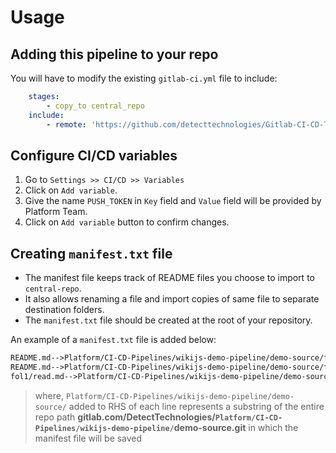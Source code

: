 # Usage

## Adding this pipeline to your repo

You will have to modify the existing `gitlab-ci.yml` file to include:

```yaml
    stages:
        - copy_to central_repo
    include:
        - remote: 'https://github.com/detecttechnologies/Gitlab-CI-CD-Templates/raw/main/knowledge-portal/source/.gitlab-ci.yml'

```
## Configure CI/CD variables

1. Go to `Settings >> CI/CD >> Variables`
2. Click on `Add variable`. 
3. Give the name `PUSH_TOKEN` in `Key` field and `Value` field will be provided by Platform Team.
4. Click on `Add variable` button to confirm changes. 

## Creating `manifest.txt` file

- The manifest file keeps track of README files you choose to import to `central-repo`.
- It also allows renaming a file and import copies of same file to separate destination folders.   
- The `manifest.txt` file should be created at the root of your repository.

An example of a `manifest.txt` file is added below:

```txt
README.md-->Platform/CI-CD-Pipelines/wikijs-demo-pipeline/demo-source/folder1/folder3/hello.md
README.md-->Platform/CI-CD-Pipelines/wikijs-demo-pipeline/demo-source/folder2/README.md
fol1/read.md-->Platform/CI-CD-Pipelines/wikijs-demo-pipeline/demo-source/folder2/read.md
```
>where, `Platform/CI-CD-Pipelines/wikijs-demo-pipeline/demo-source/` added to RHS of each line represents a substring of the entire repo path **gitlab.com/DetectTechnologies/`Platform/CI-CD-Pipelines/wikijs-demo-pipeline/`demo-source.git** in which the manifest file will be saved 


